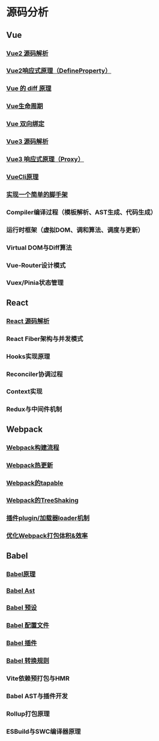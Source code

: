 # 源码分析

## Vue
### [Vue2 源码解析](./Vue2源码解析.md)
### [Vue2响应式原理（DefineProperty）](./Vue2响应式原理.md)
### [Vue 的 diff 原理](./VueDiff原理)
### [Vue生命周期](./Vue生命周期.md)
### [Vue 双向绑定](./Vue双向绑定.md)
### [Vue3 源码解析](./Vue3源码解析.md)
### [Vue3 响应式原理（Proxy）](./Vue3响应式原理.md)
### [VueCli原理](./VueCli原理.md)
### [实现一个简单的脚手架](./实现一个简单的脚手架.md)

### Compiler编译过程（模板解析、AST生成、代码生成）
### 运行时框架（虚拟DOM、调和算法、调度与更新）
### Virtual DOM与Diff算法
### Vue-Router设计模式
### Vuex/Pinia状态管理
## React
### [React 源码解析](./React源码解析.md)
### React Fiber架构与并发模式
### Hooks实现原理
### Reconciler协调过程
### Context实现
### Redux与中间件机制

## Webpack
### [Webpack构建流程](./Webpack构建流程.md)
### [Webpack热更新](./Webpack热更新.md)
### [Webpack的tapable](./Webpack的tapable.md)
### [Webpack的TreeShaking](./Webpack的TreeShaking.md)
### [插件plugin/加载器loader机制](./插件&加载器机制.md)
### [优化Webpack打包体积&效率](./优化Webpack打包体积&效率.md)


## Babel
### [Babel原理](./Babel原理.md)
### [Babel Ast](./BabelAst.md)
### [Babel 预设](./Babel预设.md)
### [Babel 配置文件](./Babel配置文件.md)
### [Babel 插件](./Babel插件.md)
### [Babel 转换规则](./Babel转换规则.md)

<!-- ### 手写Webpack插件 -->

### Vite依赖预打包与HMR
### Babel AST与插件开发
### Rollup打包原理
### ESBuild与SWC编译器原理